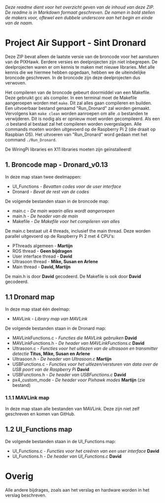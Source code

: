 _Deze readme dient voor het overzicht geven van de inhoud van deze ZIP._
_De readme is in Markdown formaat geschreven._
_De namen in bold stellen de makers voor, oftewel een dubbele underscore aan het begin en einde van de naam._

Project Air Support - Sint Dronard
==================================
Deze ZIP bevat alleen de laatste versie van de broncode voor het aansturen van de PIXHawk.
Eerdere versies en deelprojecten zijn niet inbegrepen.
De deelprojecten waren er om kennis te maken met nieuwe libraries.
Met alle kennis die we hiermee hebben opgedaan, hebben we de uiteindelijke broncode geschreven.
In de broncode zijn deze deelprojecten dus verwoven.

Het compileren van de broncode gebeurt doormiddel van een Makefile.
Deze gebruikt gcc als compiler.
In een terminal moet de Makefile aangeroepen worden met `make`.
Dit zal alles gaan compileren en builden.
Een uitvoerbaar bestand genaamd "Run_Dronard" zal worden gemaakt.
Vervolgens kan `make clean` worden aanroepen om alle .o bestanden te verwijderen.
Dit is nodig als er opnieuw moet worden gecompileerd.
Als een .o bestand al bestaat zal het compileren worden overgeslagen.
Alle commands moeten worden uitgevoerd op de Raspberry Pi 2 (die draait op Raspbian OS).
Het uitvoeren van "Run_Dronard" word gedaan met het command `./Run_Dronard`.

De WiringPi libraries en X11 libraries moeten zijn geïnstalleerd!

## 1. Broncode map - Dronard_v0.13
In deze map staan twee deelmappen:

* UI_Functions - _Bevatten codes voor de user interface_
* Dronard - _Bevat de rest van de codes_

De volgende bestanden staan in de broncode map:

* main.c - _De main waarin alles wordt aangeroepen_
* main.h - _De header van de main_
* Makefile - _De Makefile voor het compileren van alles_

De main.c bestaat uit 4 threads, inclusief the main thread.
Deze worden parallel uitgevoerd op de Raspberry Pi 2 met 4 CPU's:

* PThreads algemeen - __Martijn__
* ROS thread - __Geen bijdragen__
* User interface thread - __David__
* Ultrasoon thread - __Mike, Susan en Arlene__
* Main thread - __David, Martijn__

De main.h is door __David__ gecodeerd.
De Makefile is ook door __David__ gecodeerd.

## 1.1 Dronard map
In deze map staat één deelmap:

* MAVLink - _Library map van MAVLink_

De volgende bestanden staan in de Dronard map:

* MAVLinkFunctions.c - _Functies die MAVLink gebruiken_ __David__
* MAVLinkFunctions.h - _De header van MAVLinkFunctions.c_ __David__
* Ultrasoon.c - _Functies voor het uitlezen van de ultrasoon en transmitter detectie_ __Titus, Mike, Susan en Arlene__
* Ultrasoon.h - _De header van Ultrasoon.c_ __Martijn__
* USBFunctions.c - _Functies voor het uitlezen/versturen van data over de USB poort van de Raspberry Pi_ __David__
* USBFunctions.h - _De header van USBFunctions.c_ __David__
* px4_custom_mode - _De header voor Pixhawk modes_ __Martijn__ (zie bestand)
### 1.1.1 MAVLink map
In deze map staan alle bestanden van MAVLink. Deze zijn niet zelf geschreven en komen van GitHub.

## 1.2 UI_Functions map
De volgende bestanden staan in de UI_Functions map:

* UI_Functions.c - _Functies voor het creëren van een user interface_ __David__
* UI_Functions.h - _De header van UI_Functions.c_ __David__

# Overig
Alle andere bijdrages, zoals aan het verslag en hardware worden in het verslag beschreven.


